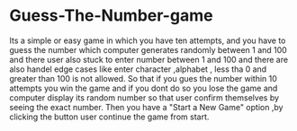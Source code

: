 # Guess-The-Number-game

Its a simple or easy game in which you have ten attempts, and you have to guess the number which computer generates randomly between 1 and 100 and there user also stuck 
to enter number between 1 and 100 and there are also handel edge cases like enter character ,alphabet , less tha  0 and greater than 100 is not allowed.
So that if you gues the number within 10 attempts you win the game and if you dont do so you lose the game and computer display its random number so that user confirm themselves 
by seeing the exact number.
Then you have a "Start a New Game" option ,by clicking the button user continue the game from start.
